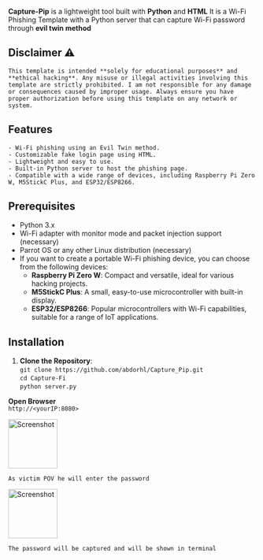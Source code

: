 
**Capture-Pip** is a lightweight tool built with **Python** and **HTML** It is a Wi-Fi Phishing Template with a Python server that can capture Wi-Fi password through **evil twin method**

## Disclaimer ⚠️

```This template is intended **solely for educational purposes** and **ethical hacking**. Any misuse or illegal activities involving this template are strictly prohibited. I am not responsible for any damage or consequences caused by improper usage. Always ensure you have proper authorization before using this template on any network or system.```


## Features
```- Wi-Fi phishing using an Evil Twin method.```<br>
```- Customizable fake login page using HTML.```<br>
```- Lightweight and easy to use.```<br>
```- Built-in Python server to host the phishing page.```<br>
```- Compatible with a wide range of devices, including Raspberry Pi Zero W, M5StickC Plus, and ESP32/ESP8266.```

## Prerequisites
- Python 3.x
- Wi-Fi adapter with monitor mode and packet injection support (necessary)
- Parrot OS or any other Linux distribution (necessary)
- If you want to create a portable Wi-Fi phishing device, you can choose from the following devices:
  - **Raspberry Pi Zero W**: Compact and versatile, ideal for various hacking projects.
  - **M5StickC Plus**: A small, easy-to-use microcontroller with built-in display.
  - **ESP32/ESP8266**: Popular microcontrollers with Wi-Fi capabilities, suitable for a range of IoT applications.
  
## Installation

1. **Clone the Repository**:<br>
   ```git clone https://github.com/abdorhl/Capture_Pip.git```<br>
   ```cd Capture-Fi```<br>
   ```python server.py```<br>


**Open Browser**<br>
`http://<yourIP:8080>`

<img src="https://github.com/abdorhl/Capture_Pip/blob/main/screens/IMG_20240919_204551.JPG" alt="Screenshot" width="100"/>

```As victim POV he will enter the password```

<img src="https://github.com/Infosec-Ivan/Capture-Fi/blob/main/screens/IMG_20240919_204540.JPG" alt="Screenshot" width="100"/>

```The password will be captured and will be shown in terminal```

 